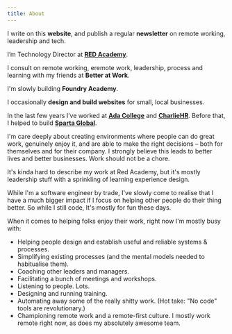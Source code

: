 ```yaml
---
title: About
---
```


I write on this **website**, and publish a regular **newsletter** on remote working, leadership and tech.

I’m Technology Director at **[RED Academy](https://redacademy.com/)**.

I consult on remote working, eremote work, leadership, process and learning with my friends at **Better at Work**.

I'm slowly building **Foundry Academy**.

I occasionally **design and build websites** for small, local businesses.

In the last few years I’ve worked at **[Ada College](https://ada.ac.uk/)** and **[CharlieHR](http://charliehr.com/)**. Before that, I helped to build **[Sparta Global](https://www.spartaglobal.com/)**.

I'm care deeply about creating environments where people can do great work, genuinely enjoy it, and are able to make the right decisions – both for themselves and for their company. I strongly believe this leads to better lives and better businesses. Work should not be a chore. 

It's kinda hard to describe my work at Red Academy, but it's mostly leadership stuff with a sprinkling of learning experience design.

While I'm a software engineer by trade, I've slowly come to realise that I have a much bigger impact if I focus on helping other people do their thing better. So while I still code, It's mostly for fun these days.

When it comes to helping folks enjoy their work, right now I'm mostly busy with:

* Helping people design and establish useful and reliable systems & processes.
* Simplifying existing processes (and the mental models needed to habitualise them).
* Coaching other leaders and managers.
* Facilitating a bunch of meetings and workshops.
* Listening to people. Lots.
* Designing and running training.
* Automating away some of the really shitty work. (Hot take: "No code" tools are revolutionary.)
* Championing remote work and a remote-first culture. I mostly work remote right now, as does my absolutely awesome team.